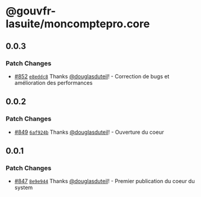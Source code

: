 # @gouvfr-lasuite/moncomptepro.core

## 0.0.3

### Patch Changes

- [#852](https://github.com/numerique-gouv/moncomptepro/pull/852) [`e8eddc8`](https://github.com/numerique-gouv/moncomptepro/commit/e8eddc802ed0fc56ecf127aa76730cc9bdb51089) Thanks [@douglasduteil](https://github.com/douglasduteil)! - Correction de bugs et amélioration des performances

## 0.0.2

### Patch Changes

- [#849](https://github.com/numerique-gouv/moncomptepro/pull/849) [`6af924b`](https://github.com/numerique-gouv/moncomptepro/commit/6af924bec7a5fa74cfc07adcdc6eda7ac725ba0e) Thanks [@douglasduteil](https://github.com/douglasduteil)! - Ouverture du coeur

## 0.0.1

### Patch Changes

- [#847](https://github.com/numerique-gouv/moncomptepro/pull/847) [`8e9e944`](https://github.com/numerique-gouv/moncomptepro/commit/8e9e944e99ae27b5f5fbb225885826a2e933d076) Thanks [@douglasduteil](https://github.com/douglasduteil)! - Premier publication du coeur du system

